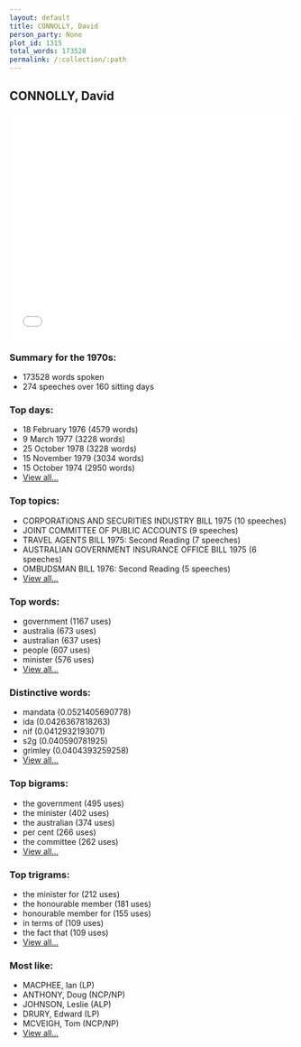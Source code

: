 ```yaml
---
layout: default
title: CONNOLLY, David
person_party: None
plot_id: 1315
total_words: 173528
permalink: /:collection/:path
---
```


## CONNOLLY, David

<iframe width="100%" height="400" frameborder="0" scrolling="no" src="//plot.ly/~wragge/1315.embed"></iframe>


### Summary for the 1970s:

* 173528 words spoken
* 274 speeches over 160 sitting days


### Top days:

* 18 February 1976 (4579 words)
* 9 March 1977 (3228 words)
* 25 October 1978 (3228 words)
* 15 November 1979 (3034 words)
* 15 October 1974 (2950 words)
* [View all...](days/)


### Top topics:

* CORPORATIONS AND SECURITIES INDUSTRY BILL 1975 (10 speeches)
* JOINT COMMITTEE OF PUBLIC ACCOUNTS (9 speeches)
* TRAVEL AGENTS BILL 1975: Second Reading (7 speeches)
* AUSTRALIAN GOVERNMENT INSURANCE OFFICE BILL 1975 (6 speeches)
* OMBUDSMAN BILL 1976: Second Reading (5 speeches)
* [View all...](topics/)


### Top words:

* government (1167 uses)
* australia (673 uses)
* australian (637 uses)
* people (607 uses)
* minister (576 uses)
* [View all...](words/)


### Distinctive words:

* mandata (0.0521405690778)
* ida (0.0426367818263)
* nif (0.0412932193071)
* s2g (0.040590781925)
* grimley (0.0404393259258)
* [View all...](sig_words/)


### Top bigrams:

* the government (495 uses)
* the minister (402 uses)
* the australian (374 uses)
* per cent (266 uses)
* the committee (262 uses)
* [View all...](bigrams/)


### Top trigrams:

* the minister for (212 uses)
* the honourable member (181 uses)
* honourable member for (155 uses)
* in terms of (109 uses)
* the fact that (109 uses)
* [View all...](trigrams/)


### Most like:

* MACPHEE, Ian (LP)
* ANTHONY, Doug (NCP/NP)
* JOHNSON, Leslie (ALP)
* DRURY, Edward (LP)
* MCVEIGH, Tom (NCP/NP)
* [View all...](similarities/)
